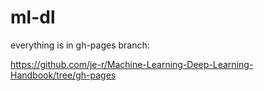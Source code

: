 # ml-dl

everything is in gh-pages branch:

https://github.com/je-r/Machine-Learning-Deep-Learning-Handbook/tree/gh-pages

